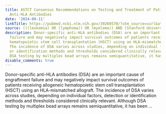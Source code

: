 ```yaml
---
title: ASTCT Consensus Recommendations on Testing and Treatment of Patients with Donor-specific
  Anti-HLA Antibodies
date: '2024-09-11'
linkTitle: https://pubmed.ncbi.nlm.nih.gov/39260570/?utm_source=curl&utm_medium=rss&utm_campaign=pubmed-2&utm_content=1Rkszs2HVZ2RHP33OibaNFew6VK-LzjJWTD4GwmLlk8B-wCceh&fc=20220923065203&ff=20240912194138&v=2.18.0.post9+e462414
source: (((leukemia) OR (lymphoma)) OR (myeloma)) AND (Stanford University[Affiliation])
description: Donor-specific anti-HLA antibodies (DSA) are an important cause of engraftment
  failure and may negatively impact survival outcomes of patients receiving allogeneic
  hematopoietic stem cell transplantation (HSCT) using an HLA-mismatched allograft.
  The incidence of DSA varies across studies, depending on individual factors, detection
  or identification methods and thresholds considered clinically relevant. Although
  DSA testing by multiplex bead arrays remains semiquantitative, it has been ...
disable_comments: true
---
```

Donor-specific anti-HLA antibodies (DSA) are an important cause of engraftment failure and may negatively impact survival outcomes of patients receiving allogeneic hematopoietic stem cell transplantation (HSCT) using an HLA-mismatched allograft. The incidence of DSA varies across studies, depending on individual factors, detection or identification methods and thresholds considered clinically relevant. Although DSA testing by multiplex bead arrays remains semiquantitative, it has been ...